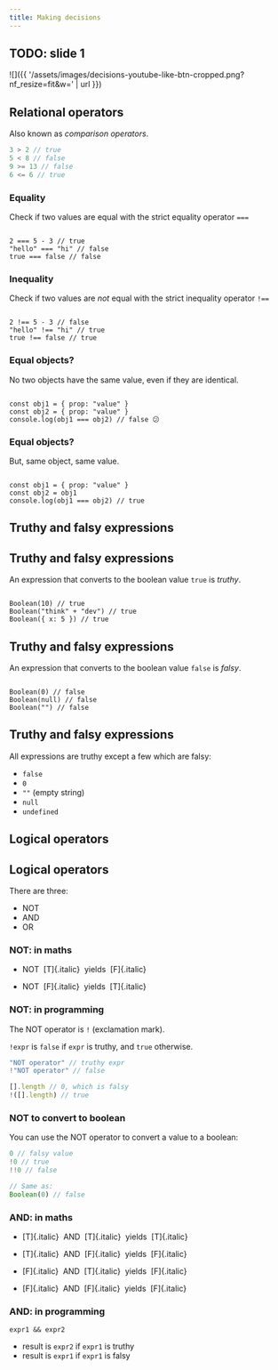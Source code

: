 ```yaml
---
title: Making decisions
---
```


<section>

## TODO: slide 1

![]({{ '/assets/images/decisions-youtube-like-btn-cropped.png?nf_resize=fit&w=' | url }})

</section>


<section>

<section>

## Relational operators

Also known as _comparison operators_.

```js
3 > 2 // true
5 < 8 // false
9 >= 13 // false
6 <= 6 // true
```

</section>

<section data-auto-animate>

### Equality

Check if two values are equal with the strict equality operator `===`

<pre data-id="eq"><code data-line-numbers data-trim class="language-js">
2 === 5 - 3 // true
"hello" === "hi" // false
true === false // false
</code></pre>

</section>

<section data-auto-animate>

### Inequality

Check if two values are _not_ equal with the strict inequality operator `!==`

<pre data-id="eq"><code data-line-numbers data-trim class="language-js">
2 !== 5 - 3 // false
"hello" !== "hi" // true
true !== false // true
</code></pre>

</section>

<section data-auto-animate>

### Equal objects?

No two objects have the same value, even if they are identical.

<pre data-id="eq"><code data-line-numbers data-trim class="language-js">
const obj1 = { prop: "value" }
const obj2 = { prop: "value" }
console.log(obj1 === obj2) // false 😕
</code></pre>

</section>

<section data-auto-animate>

### Equal objects?

But, same object, same value.

<pre data-id="eq"><code data-line-numbers data-trim class="language-js">
const obj1 = { prop: "value" }
const obj2 = obj1
console.log(obj1 === obj2) // true
</code></pre>

</section>

</section>


<section>

<section data-auto-animate data-auto-animate-id=truthy>

## Truthy and falsy expressions

</section>

<section data-auto-animate data-auto-animate-id=truthy>

## Truthy and falsy expressions

An expression that converts to the boolean value `true` is _truthy_.

<pre data-id="truthy"><code data-line-numbers data-trim class="language-js">
Boolean(10) // true
Boolean("think" + "dev") // true
Boolean({ x: 5 }) // true
</code></pre>

</section>

<section data-auto-animate data-auto-animate-id=truthy>

## Truthy and falsy expressions

An expression that converts to the boolean value `false` is _falsy_.

<pre data-id="truthy"><code data-line-numbers data-trim class="language-js">
Boolean(0) // false
Boolean(null) // false
Boolean("") // false
</code></pre>

</section>

<section data-auto-animate data-auto-animate-id=truthy>

## Truthy and falsy expressions

All expressions are truthy except a few which are falsy:

* `false`
* `0`
* `""` (empty string)
* `null`
* `undefined`

</section>

</section>


<section>

<section data-auto-animate>

## Logical operators

</section>

<section data-auto-animate>

## Logical operators

There are three:

* NOT
* AND
* OR

</section>

<section>

### NOT: in maths

* NOT&nbsp; [T]{.italic} &nbsp;yields&nbsp; [F]{.italic}

* NOT&nbsp; [F]{.italic} &nbsp;yields&nbsp; [T]{.italic}

</section>

<section>

### NOT: in programming

The NOT operator is `!` (exclamation mark).

`!expr` is `false` if `expr` is truthy, and `true` otherwise.

```js {data-line-numbers="1,2|4,5"}
"NOT operator" // truthy expr
!"NOT operator" // false

[].length // 0, which is falsy
!([].length) // true
```

</section>

<section>

### NOT to convert to boolean

You can use the NOT operator to convert a value to a boolean:

```js {data-line-numbers="1|2|3|5-6"}
0 // falsy value
!0 // true
!!0 // false

// Same as:
Boolean(0) // false
```

</section>

<section>

### AND: in maths

* [T]{.italic} &nbsp;AND&nbsp; [T]{.italic} &nbsp;yields&nbsp; [T]{.italic}

* [T]{.italic} &nbsp;AND&nbsp; [F]{.italic} &nbsp;yields&nbsp; [F]{.italic}

* [F]{.italic} &nbsp;AND&nbsp; [T]{.italic} &nbsp;yields&nbsp; [F]{.italic}

* [F]{.italic} &nbsp;AND&nbsp; [F]{.italic} &nbsp;yields&nbsp; [F]{.italic}

</section>

<section>

### AND: in programming

`expr1 && expr2`
* result is `expr2` if `expr1` is truthy
* result is `expr1` if `expr1` is falsy

</section>

</section>
